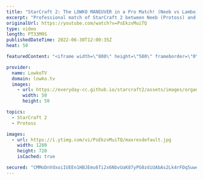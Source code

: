 ```yaml
---
title: "StarCraft 2: The LOWKO MANEUVER in a Pro Match! (Neeb vs Lambo)"
excerpt: "Professional match of StarCraft 2 between Neeb (Protoss) and Lambo (Zerg). This match of SC2 is a relatively passive one, until Neeb gets his Mothership out, at which he points he starts Mass Recalling around the map.  herO vs Rogue: https://youtu.be/rqFbx1bdKgA  Support my work on Patreon: https://www.patreon.com/lowkotv"
originalUrl: https://youtube.com/watch?v=PsEkzvMuiTQ
type: video
length: PT33M9S
publishedDateTime: 2022-06-30T12:00:35Z
heat: 50

featuredContent: "<iframe width=\"800\" height=\"500\" frameborder=\"0\" src=\"https://www.youtube.com/embed/PsEkzvMuiTQ\" allow=\"accelerometer; autoplay; encrypted-media; gyroscope; picture-in-picture\" allowfullscreen></iframe>"

provider:
  name: LowkoTV
  domain: lowko.tv
  images:
    - url: https://everyday-cc.github.io/starcraft2/assets/images/organizations/lowko.tv-50x50.jpg
      width: 50
      height: 50

topics:
  - StarCraft 2
  - Protoss

images:
  - url: https://i.ytimg.com/vi/PsEkzvMuiTQ/maxresdefault.jpg
    width: 1280
    height: 720
    isCached: true

secured: "CMMoDnVdxoiIUEEn1HBJEmu6Ti2x6NbvUaK87yPG0zdiUAbAs2Lk4rFOq5uweWAMSl+nw4EOziP5vi1zxYm4FBKD1xehmq84eRhQ3J92tO+VnRwMVMgz+4l1uicgSFfhKEJDa68xAnMDPO4oebUZ7OBStNj3qlVxO7caKfz8JGznwJtfHTtEez/JKR4w1JkA7HBwYdRg5qUsu9YOIN+o4huETvOykjIYoZIolRWRuNMfMD3gEq6FkuN49/B4mzNWp13eo7yd/ciLQYlAdiDWKzjal1S4Jg4cL4zUCqO5v08wOgnq87jxsO0fr/LNVWtcA4m2IkYR1VbVDgyZw+JPmjm2NWN4uZHryypH0sV5QF29Nh13FDzjuAiytiL6iYfAKq/3VyGcs1wOWvCt0KCe3HEZsz7UUdV4/c59QxTbFTM=;A2wD+iCeJa+SDU+H1WH5Aw=="
---
```


